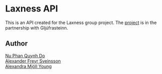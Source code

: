 # Laxness API

This is an API created for the Laxness group project. The [project](https://github.com/mimiqkz/Laxness/) is in the partnership with Gljúfrasteinn.

## Author

[Nu Phan Quynh Do](https://github.com/mimiqkz/) <br>
[Alexander Freyr Sveinsson](https://github.com/zurgur/) <br>
[Alexandra Mjöll Young](https://github.com/flexayoung/) <br>
